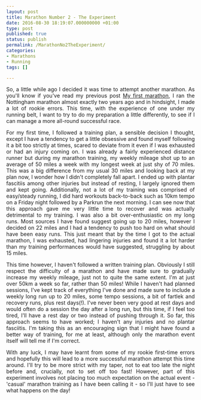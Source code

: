 ```yaml
---
layout: post
title: Marathon Number 2 - The Experiment
date: 2016-08-30 18:19:07.000000000 +01:00
type: post
published: true
status: publish
permalink: /MarathonNo2TheExperiment/
categories:
- Marathons
- Running
tags: []

---
```

<p class="western" align="JUSTIFY">So, a little while ago I decided it was time to attempt another marathon. As you'll know if you've read my previous post <a href="http://www.shegoesplaces.co.uk/MyFirstMarathon/">My first marathon</a>, I ran the Nottingham marathon almost exactly two years ago and in hindsight, I made a lot of rookie errors. This time, with the experience of one under my running belt, I want to try to do my preparation a little differently, to see if I can manage a more all-round successful race.</p>

<p class="western" align="JUSTIFY">For my first time, I followed a training plan, a sensible decision I thought, except I have a tendency to get a little obsessive and found myself following it a bit too strictly at times, scared to deviate from it even if I was exhausted or had an injury coming on. I was already a fairly experienced distance runner but during my marathon training, my weekly mileage shot up to an average of 50 miles a week with my longest week at just shy of 70 miles. This was a big difference from my usual 30 miles and looking back at my plan now, I wonder how I didn't completely fall apart. I ended up with plantar fascitiis among other injuries but instead of resting, I largely ignored them and kept going. Additionally, not a lot of my training was comprised of easy/steady running, I did hard workouts back-to-back such as 10km tempo on a Friday night followed by a Parkrun the next morning. I can see now that this approach gave me very little time to recover and was actually detrimental to my training. I was also a bit over-enthusiastic on my long runs. Most sources I have found suggest going up to 20 miles, however I decided on 22 miles and I had a tendency to push too hard on what should have been easy runs. This just meant that by the time I got to the actual marathon, I was exhausted, had lingering injuries and found it a lot harder than my training performances would have suggested, struggling by about 15 miles.</p>

<p class="western" align="JUSTIFY">This time however, I haven't followed a written training plan. Obviously I still respect the difficulty of a marathon and have made sure to gradually increase my weekly mileage, just not to quite the same extent. I'm at just over 50km a week so far, rather than 50 miles! While I haven't had planned sessions, I've kept track of everything I've done and made sure to include a weekly long run up to 20 miles, some tempo sessions, a bit of fartlek and recovery runs, plus rest days(!). I've never been very good at rest days and would often do a session the day after a long run, but this time, if I feel too tired, I'll have a rest day or two instead of pushing through it. So far, this approach seems to have worked; I haven't any injuries and no plantar fasciitis. I'm taking this as an encouraging sign that I might have found a better way of training, for me at least, although only the marathon event itself will tell me if I'm correct.</p>

<p class="western" align="JUSTIFY">With any luck, I may have learnt from some of my rookie first-time errors and hopefully this will lead to a more successful marathon attempt this time around. I'll try to be more strict with my taper, not to eat too late the night before and, crucially, not to set off too fast! However, part of this experiment involves not placing too much expectation on the actual event - 'casual' marathon training as I have been calling it - so I'll just have to see what happens on the day!</p>
